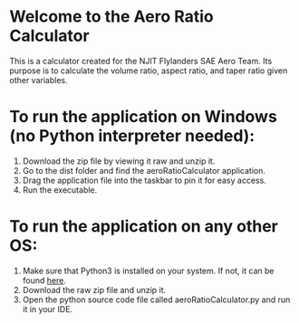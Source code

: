 <h1>Welcome to the Aero Ratio Calculator</h1>
This is a calculator created for the NJIT Flylanders SAE Aero Team.
Its purpose is to calculate the volume ratio, aspect ratio, and taper ratio given other variables.

<h1>To run the application on Windows (no Python interpreter needed):</h1>

1) Download the zip file by viewing it raw and unzip it.
3) Go to the dist folder and find the aeroRatioCalculator application.
4) Drag the application file into the taskbar to pin it for easy access.
5) Run the executable.

<h1>To run the application on any other OS:</h1>

1) Make sure that Python3 is installed on your system. If not, it can be found <a href="https://www.python.org/downloads/" target="_blank">here</a>.
2) Download the raw zip file and unzip it.
3) Open the python source code file called aeroRatioCalculator.py and run it in your IDE.
